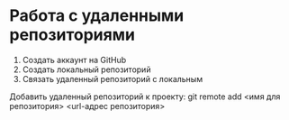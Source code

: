 # Работа с удаленными репозиториями
1. Создать аккаунт на GitHub
2. Создать локальный репозиторий
3. Связать удаленный репозиторий с локальным

Добавить удаленный репозиторий к проекту:
git remote add <имя для репозитория> <url-адрес репозитория>
